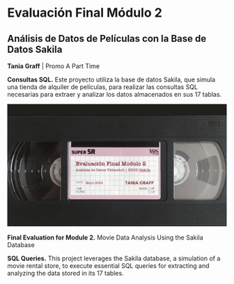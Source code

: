 # Evaluación Final Módulo 2
## Análisis de Datos de Películas con la Base de Datos Sakila
**Tania Graff** | Promo A Part Time

**Consultas SQL.**
Este proyecto utiliza la base de datos Sakila, que simula una tienda de alquiler de películas, para realizar las consultas SQL necesarias para extraer y analizar los datos almacenados en sus 17 tablas. 

![imagen_portada_modulo](portada_repo.png)

**Final Evaluation for Module 2.** Movie Data Analysis Using the Sakila Database

**SQL Queries.**
This project leverages the Sakila database, a simulation of a movie rental store, to execute essential SQL queries for extracting and analyzing the data stored in its 17 tables.
